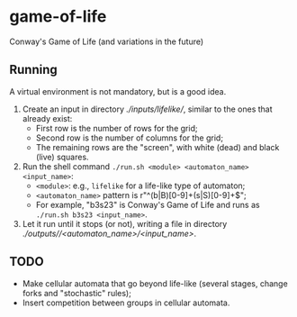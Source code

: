 # game-of-life

Conway's Game of Life (and variations in the future)


## Running

A virtual environment is not mandatory, but is a good idea.

1. Create an input in directory *./inputs/lifelike/*, similar to the ones that already exist:
    - First row is the number of rows for the grid;
    - Second row is the number of columns for the grid;
    - The remaining rows are the "screen", with white (dead) and black (live) squares.
2. Run the shell command `./run.sh <module> <automaton_name> <input_name>`:
    - `<module>`: e.g., `lifelike` for a life-like type of automaton;
    - `<automaton_name>` pattern is r"^(b|B)[0-9]+(s|S)[0-9]+$";
    - For example, "b3s23" is Conway's Game of Life and runs as `./run.sh b3s23 <input_name>`.
3. Let it run until it stops (or not), writing a file in directory *./outputs/<module>/<automaton_name>/<input_name>*.


## TODO

- Make cellular automata that go beyond life-like (several stages, change forks and "stochastic" rules);
- Insert competition between groups in cellular automata.
